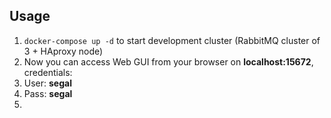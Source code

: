 ## Usage
1. `docker-compose up -d` to start development cluster (RabbitMQ cluster of 3 + HAproxy node)
2. Now you can access Web GUI from your browser on **localhost:15672**, credentials:
  1. User: **segal**
  2. Pass: **segal**
3. 
